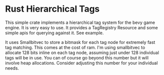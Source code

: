# Rust Hierarchical Tags

This simple crate implements a hierarchical tag system for the bevy game engine.  It is very easy to use.  It provides a TagRegistry Resource and some simple apis for querying against it.  See example.

It uses Smallbitvec to store a bitmask for each tag node for extremely fast tag matching.  This comes at the cost of ram.  I'm using smallbitvec to allocate 128 bits inline on each tag node, assuming just under 128 individual tags will be in use.  You can of course go beyond this number but it will involve heap allocations.  Consider adjusting this number for your individual needs.
